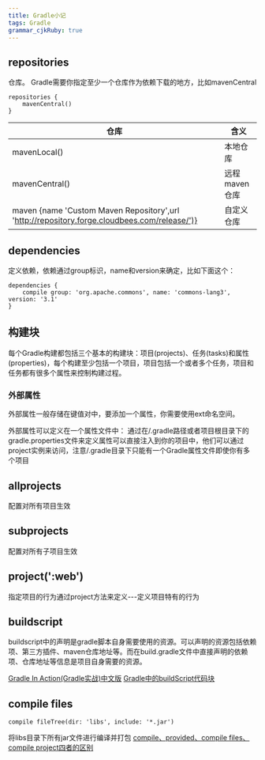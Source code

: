 ```yaml
---
title: Gradle小记 
tags: Gradle
grammar_cjkRuby: true
---
```


## repositories 

仓库。
Gradle需要你指定至少一个仓库作为依赖下载的地方，比如mavenCentral
```
repositories {
    mavenCentral()
}
```
|仓库|含义|
|---|---|
|mavenLocal()|本地仓库|
|mavenCentral()|远程maven仓库|
| maven {name 'Custom Maven Repository',url 'http://repository.forge.cloudbees.com/release/')}|自定义仓库|
## dependencies 
定义依赖，依赖通过group标识，name和version来确定，比如下面这个：
```
dependencies {
    compile group: 'org.apache.commons', name: 'commons-lang3', version: '3.1'
}
```
## 构建块

每个Gradle构建都包括三个基本的构建块：项目(projects)、任务(tasks)和属性(properties)，每个构建至少包括一个项目，项目包括一个或者多个任务，项目和任务都有很多个属性来控制构建过程。

### 外部属性
外部属性一般存储在键值对中，要添加一个属性，你需要使用ext命名空间。

外部属性可以定义在一个属性文件中： 通过在/.gradle路径或者项目根目录下的gradle.properties文件来定义属性可以直接注入到你的项目中，他们可以通过project实例来访问，注意/.gradle目录下只能有一个Gradle属性文件即使你有多个项目

## allprojects 
配置对所有项目生效
## subprojects
配置对所有子项目生效
## project(':web') 
指定项目的行为通过project方法来定义---定义项目特有的行为
## buildscript
buildscript中的声明是gradle脚本自身需要使用的资源。可以声明的资源包括依赖项、第三方插件、maven仓库地址等。而在build.gradle文件中直接声明的依赖项、仓库地址等信息是项目自身需要的资源。

[Gradle In Action(Gradle实战)中文版](https://www.gitbook.com/book/lippiouyang/gradle-in-action-cn/details)
[Gradle中的buildScript代码块](http://www.cnblogs.com/huang0925/p/3940528.html)

## compile files

```
compile fileTree(dir: 'libs', include: '*.jar')
```
将libs目录下所有jar文件进行编译并打包
[compile、provided、compile files、compile project四者的区别](http://blog.csdn.net/xiaoxiaoniaoge/article/details/50519501)